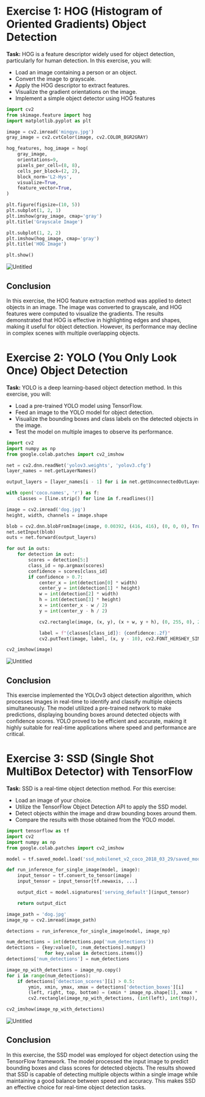 # **Exercise 1: HOG (Histogram of Oriented Gradients) Object Detection**
**Task:**
HOG is a feature descriptor widely used for object detection, particularly for human detection. In
this exercise, you will:
* Load an image containing a person or an object.
* Convert the image to grayscale.
* Apply the HOG descriptor to extract features.
* Visualize the gradient orientations on the image.
* Implement a simple object detector using HOG features

```python
import cv2
from skimage.feature import hog
import matplotlib.pyplot as plt

image = cv2.imread('mingyu.jpg')
gray_image = cv2.cvtColor(image, cv2.COLOR_BGR2GRAY)

hog_features, hog_image = hog(
    gray_image,
    orientations=9,
    pixels_per_cell=(8, 8),
    cells_per_block=(2, 2),
    block_norm='L2-Hys',
    visualize=True,
    feature_vector=True,
)

plt.figure(figsize=(10, 5))
plt.subplot(1, 2, 1)
plt.imshow(gray_image, cmap='gray')
plt.title('Grayscale Image')

plt.subplot(1, 2, 2)
plt.imshow(hog_image, cmap='gray')
plt.title('HOG Image')

plt.show()
```
![Untitled](hog_object_detection.png)

## Conclusion
In this exercise, the HOG feature extraction method was applied to detect objects in an image. The image was converted to grayscale, and HOG features were computed to visualize the gradients. The results demonstrated that HOG is effective in highlighting edges and shapes, making it useful for object detection. However, its performance may decline in complex scenes with multiple overlapping objects.

# **Exercise 2: YOLO (You Only Look Once) Object Detection**
**Task:**
YOLO is a deep learning-based object detection method. In this exercise, you will:
* Load a pre-trained YOLO model using TensorFlow.
* Feed an image to the YOLO model for object detection.
* Visualize the bounding boxes and class labels on the detected objects in the image.
* Test the model on multiple images to observe its performance.

```python
import cv2
import numpy as np
from google.colab.patches import cv2_imshow

net = cv2.dnn.readNet('yolov3.weights', 'yolov3.cfg')
layer_names = net.getLayerNames()

output_layers = [layer_names[i - 1] for i in net.getUnconnectedOutLayers()]

with open('coco.names', 'r') as f:
    classes = [line.strip() for line in f.readlines()]

image = cv2.imread('dog.jpg')
height, width, channels = image.shape

blob = cv2.dnn.blobFromImage(image, 0.00392, (416, 416), (0, 0, 0), True, crop=False)
net.setInput(blob)
outs = net.forward(output_layers)

for out in outs:
    for detection in out:
        scores = detection[5:]
        class_id = np.argmax(scores)
        confidence = scores[class_id]
        if confidence > 0.7:
            center_x = int(detection[0] * width)
            center_y = int(detection[1] * height)
            w = int(detection[2] * width)
            h = int(detection[3] * height)
            x = int(center_x - w / 2)
            y = int(center_y - h / 2)

            cv2.rectangle(image, (x, y), (x + w, y + h), (0, 255, 0), 2)

            label = f"{classes[class_id]}: {confidence:.2f}"
            cv2.putText(image, label, (x, y - 10), cv2.FONT_HERSHEY_SIMPLEX, 0.5, (0, 255, 0), 2)

cv2_imshow(image)
```
![Untitled](YOLO_object_detection.png)

## Conclusion
This exercise implemented the YOLOv3 object detection algorithm, which processes images in real-time to identify and classify multiple objects simultaneously. The model utilized a pre-trained network to make predictions, displaying bounding boxes around detected objects with confidence scores. YOLO proved to be efficient and accurate, making it highly suitable for real-time applications where speed and performance are critical.

# **Exercise 3: SSD (Single Shot MultiBox Detector) with TensorFlow**
**Task:**
SSD is a real-time object detection method. For this exercise:
* Load an image of your choice.
* Utilize the TensorFlow Object Detection API to apply the SSD model.
* Detect objects within the image and draw bounding boxes around them.
* Compare the results with those obtained from the YOLO model.


```python
import tensorflow as tf
import cv2
import numpy as np
from google.colab.patches import cv2_imshow

model = tf.saved_model.load('ssd_mobilenet_v2_coco_2018_03_29/saved_model')

def run_inference_for_single_image(model, image):
    input_tensor = tf.convert_to_tensor(image)
    input_tensor = input_tensor[tf.newaxis, ...]

    output_dict = model.signatures['serving_default'](input_tensor)

    return output_dict

image_path = 'dog.jpg'
image_np = cv2.imread(image_path)

detections = run_inference_for_single_image(model, image_np)

num_detections = int(detections.pop('num_detections'))
detections = {key:value[0, :num_detections].numpy()
              for key,value in detections.items()}
detections['num_detections'] = num_detections

image_np_with_detections = image_np.copy()
for i in range(num_detections):
    if detections['detection_scores'][i] > 0.5:
        ymin, xmin, ymax, xmax = detections['detection_boxes'][i]
        (left, right, top, bottom) = (xmin * image_np.shape[1], xmax * image_np.shape[1], ymin * image_np.shape[0], ymax * image_np.shape[0])
        cv2.rectangle(image_np_with_detections, (int(left), int(top)), (int(right), int(bottom)), (0, 255, 0), 2)

cv2_imshow(image_np_with_detections)
```

![Untitled](ssd_with_tensorflow.png)

## Conclusion
In this exercise, the SSD model was employed for object detection using the TensorFlow framework. The model processed the input image to predict bounding boxes and class scores for detected objects. The results showed that SSD is capable of detecting multiple objects within a single image while maintaining a good balance between speed and accuracy. This makes SSD an effective choice for real-time object detection tasks.
